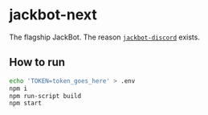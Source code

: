 # jackbot-next

The flagship JackBot. The reason [`jackbot-discord`](https://npm.im/jackbot-discord) exists.

## How to run

```bash
echo 'TOKEN=token_goes_here' > .env
npm i
npm run-script build
npm start
```
